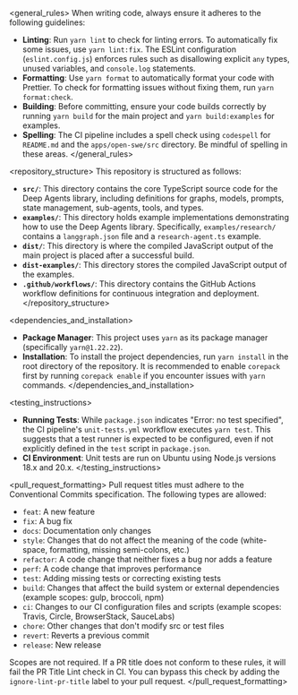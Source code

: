 <general_rules>
When writing code, always ensure it adheres to the following guidelines:
- **Linting**: Run `yarn lint` to check for linting errors. To automatically fix some issues, use `yarn lint:fix`. The ESLint configuration (`eslint.config.js`) enforces rules such as disallowing explicit `any` types, unused variables, and `console.log` statements.
- **Formatting**: Use `yarn format` to automatically format your code with Prettier. To check for formatting issues without fixing them, run `yarn format:check`.
- **Building**: Before committing, ensure your code builds correctly by running `yarn build` for the main project and `yarn build:examples` for examples.
- **Spelling**: The CI pipeline includes a spell check using `codespell` for `README.md` and the `apps/open-swe/src` directory. Be mindful of spelling in these areas.
</general_rules>

<repository_structure>
This repository is structured as follows:
- **`src/`**: This directory contains the core TypeScript source code for the Deep Agents library, including definitions for graphs, models, prompts, state management, sub-agents, tools, and types.
- **`examples/`**: This directory holds example implementations demonstrating how to use the Deep Agents library. Specifically, `examples/research/` contains a `langgraph.json` file and a `research-agent.ts` example.
- **`dist/`**: This directory is where the compiled JavaScript output of the main project is placed after a successful build.
- **`dist-examples/`**: This directory stores the compiled JavaScript output of the examples.
- **`.github/workflows/`**: This directory contains the GitHub Actions workflow definitions for continuous integration and deployment.
</repository_structure>

<dependencies_and_installation>
- **Package Manager**: This project uses `yarn` as its package manager (specifically `yarn@1.22.22`).
- **Installation**: To install the project dependencies, run `yarn install` in the root directory of the repository. It is recommended to enable `corepack` first by running `corepack enable` if you encounter issues with `yarn` commands.
</dependencies_and_installation>

<testing_instructions>
- **Running Tests**: While `package.json` indicates "Error: no test specified", the CI pipeline's `unit-tests.yml` workflow executes `yarn test`. This suggests that a test runner is expected to be configured, even if not explicitly defined in the `test` script in `package.json`.
- **CI Environment**: Unit tests are run on Ubuntu using Node.js versions 18.x and 20.x.
</testing_instructions>

<pull_request_formatting>
Pull request titles must adhere to the Conventional Commits specification. The following types are allowed:
- `feat`: A new feature
- `fix`: A bug fix
- `docs`: Documentation only changes
- `style`: Changes that do not affect the meaning of the code (white-space, formatting, missing semi-colons, etc.)
- `refactor`: A code change that neither fixes a bug nor adds a feature
- `perf`: A code change that improves performance
- `test`: Adding missing tests or correcting existing tests
- `build`: Changes that affect the build system or external dependencies (example scopes: gulp, broccoli, npm)
- `ci`: Changes to our CI configuration files and scripts (example scopes: Travis, Circle, BrowserStack, SauceLabs)
- `chore`: Other changes that don't modify src or test files
- `revert`: Reverts a previous commit
- `release`: New release

Scopes are not required. If a PR title does not conform to these rules, it will fail the PR Title Lint check in CI. You can bypass this check by adding the `ignore-lint-pr-title` label to your pull request.
</pull_request_formatting>
